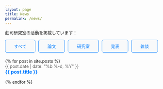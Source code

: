 ```yaml
---
layout: page
title: News
permalink: /news/
---
```


莊司研究室の活動を掲載しています！

<div class="news-container">
  <!-- カテゴリ選択ボタン -->
  <div class="category-buttons">
    <button class="category-button" data-category="all">すべて</button>
    <button class="category-button" data-category="論文">論文</button>
    <button class="category-button" data-category="研究室">研究室</button>
    <button class="category-button" data-category="発表">発表</button>
    <button class="category-button" data-category="雑談">雑談</button>
  </div>

  <!-- ニュース一覧 -->
  <div class="news-list">
    <ul>
      {% for post in site.posts %}
        <li class="news-item" data-category="{{ post.categories }}">
          <span class="news-date">{{ post.date | date: "%b %-d, %Y" }}</span>
          <a href="{{ post.url | relative_url }}" class="news-title">{{ post.title }}</a>
        </li>
      {% endfor %}
    </ul>
  </div>
</div>

<style>
/* カテゴリボタン */
/* カテゴリボタンの親コンテナ */
.category-buttons {
  margin-bottom: 20px;
  display: flex;
  flex-wrap: wrap; /* ボタンが画面幅を超えたら折り返し */
  gap: 10px; /* ボタン間の隙間 */
  justify-content: center; /* ボタンを中央揃え */
}

/* カテゴリボタン */
.category-button {
  padding: 10px 20px;
  font-size: 14px;
  color: #007BFF;
  background-color: #f8f9fa;
  border: 1px solid #007BFF;
  border-radius: 5px;
  cursor: pointer;
  transition: background-color 0.3s ease, color 0.3s ease;
  flex: 1 1 auto; /* ボタンを同じサイズに広げる */
  text-align: center;
  max-width: 150px; /* ボタンの最大幅 */
}

.category-button.active, .category-button:hover {
  background-color: #007BFF;
  color: white;
}

/* スマートフォン対応（画面幅600px以下） */
@media (max-width: 600px) {
  .category-button {
    flex: 1 0 100%; /* ボタンを1列に配置 */
    max-width: none; /* 最大幅を解除 */
  }
}

/* ニュースリスト */
.news-list ul {
  list-style: none;
  padding: 0;
}

.news-item {
  margin-bottom: 15px;
}

.news-date {
  display: block;
  font-size: 14px;
  color: #666;
}

.news-title {
  font-size: 16px;
  font-weight: bold;
  color: #007BFF;
  text-decoration: none;
}

.news-title:hover {
  text-decoration: underline;
}

</style>

<script>
  document.addEventListener("DOMContentLoaded", function () {
    const buttons = document.querySelectorAll(".category-button");
    const items = document.querySelectorAll(".news-item");

    buttons.forEach((button) => {
      button.addEventListener("click", () => {
        const category = button.getAttribute("data-category");

        // ボタンのアクティブ状態を更新
        buttons.forEach((btn) => btn.classList.remove("active"));
        button.classList.add("active");

        // カテゴリに応じて表示・非表示を切り替え
        items.forEach((item) => {
          if (category === "all" || item.getAttribute("data-category").includes(category)) {
            item.style.display = "block";
          } else {
            item.style.display = "none";
          }
        });
      });
    });
  });
</script>
